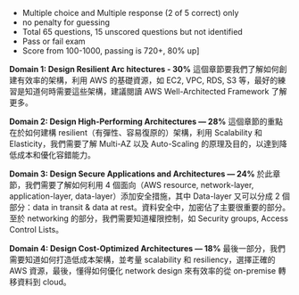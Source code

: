  - Multiple choice and Multiple response (2 of 5 correct) only
 - no penalty for guessing
 - Total 65 questions, 15 unscored questions but not identified
 - Pass or fail exam
 - Score from 100-1000, passing is 720+, 80% up]

**Domain 1: Design Resilient Arc
hitectures - 30%**
這個章節要我們了解如何創建有效率的架構，利用 AWS 的基礎資源，如 EC2, VPC, RDS, S3 等，最好的練習是知道何時需要這些架構，建議閱讀 AWS Well-Architected Framework 了解更多。

**Domain 2: Design High-Performing Architectures — 28%**
這個章節的重點在於如何建構 resilient（有彈性、容易復原的）架構，利用 Scalability 和 Elasticity，我們需要了解 Multi-AZ 以及 Auto-Scaling 的原理及目的，以達到降低成本和優化容錯能力。

**Domain 3: Design Secure Applications and Architectures — 24%**
於此章節，我們需要了解如何利用 4 個面向（AWS resource, network-layer, application-layer, data-layer）添加安全措施，其中 Data-layer 又可以分成 2 個部分：data in transit & data at rest。資料安全中，加密佔了主要很重要的部分。至於 networking 的部分，我們需要知道權限控制，如 Security groups, Access Control Lists。

**Domain 4: Design Cost-Optimized Architectures — 18%**
最後一部分，我們需要知道如何打造低成本架構，並考量 scalability 和 resiliency，選擇正確的 AWS 資源，最後，懂得如何優化 network design 來有效率的從 on-premise 轉移資料到 cloud。